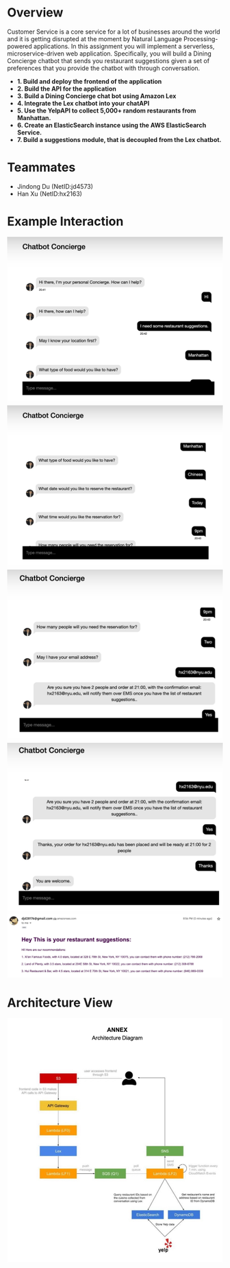# Overview

Customer Service is a core service for a lot of businesses around the world and it is getting disrupted at the moment by Natural Language Processing-powered applications.
In this assignment you will implement a serverless, microservice-driven web application. Specifically, you will build a Dining Concierge chatbot that sends you restaurant suggestions given a set of preferences that you provide the chatbot with through conversation.


- **1. Build and deploy the frontend of the application**
- **2. Build the API for the application**
- **3. Build a Dining Concierge chat bot using Amazon Lex**
- **4. Integrate the Lex chatbot into your chatAPI**
- **5. Use the YelpAPI to collect 5,000+ random restaurants from Manhattan.**
- **6. Create an ElasticSearch instance using the AWS ElasticSearch Service.**
- **7. Build a suggestions module, that is decoupled from the Lex chatbot.**

# Teammates
- Jindong Du (NetID:jd4573)
- Han Xu     (NetID:hx2163)

# Example Interaction

![image](https://github.com/hx2163/nyu-fall2022-cc-hw1/blob/main/pic/p1)
![image](https://github.com/hx2163/nyu-fall2022-cc-hw1/blob/main/pic/p2)
![image](https://github.com/hx2163/nyu-fall2022-cc-hw1/blob/main/pic/p3)
![image](https://github.com/hx2163/nyu-fall2022-cc-hw1/blob/main/pic/p4)
![image](https://github.com/hx2163/nyu-fall2022-cc-hw1/blob/main/pic/p5)


# Architecture View
![image](https://github.com/hx2163/nyu-fall2022-cc-hw1/blob/main/pic/p6)
